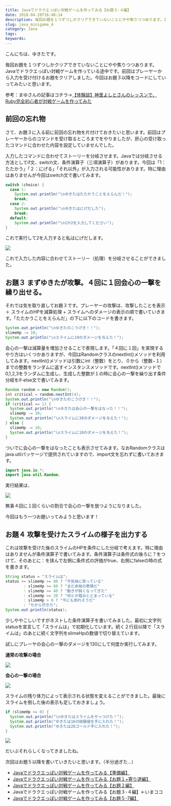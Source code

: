 ```yaml
---
title: Javaでドラクエっぽい対戦ゲームを作ってみる【お題３-４編】
date: 2018-04-20T16:48:14
description: 毎回お題を１つずつしかクリアできていないことにやや焦りつつあります。Javaでドラクエっぽい対戦ゲーム
slug: java_minigame_4
category: Java
tags: 
keywords: 
---
```


こんにちは、ゆきたです。

毎回お題を１つずつしかクリアできていないことにやや焦りつつあります。Javaでドラクエっぽい対戦ゲームを作っている途中です。前回はプレーヤーから入力を受け付けるお題をクリアしました。今回はお題３以降をコードにしていってみたいと思います。

参考：まゆさんの記事はコチラ→[【体験談】神里よしとさんのレッスンで、 Ruby完全初心者が対戦ゲームを作ってみた](https://www.mayuowl.com/ruby-first/)

## 前回の忘れ物

さて、お題３に入る前に前回の忘れ物を片付けておきたいと思います。前回はプレーヤーからのコマンドを受け取るところまでをやりましたが、肝心の受け取ったコマンドに合わせた内容を設定していませんでした。

入力したコマンドに合わせてストーリーを分岐させます。Javaでは分岐させる方法としてif文、switch文、条件演算子（三項演算子）があります。今回は「1：たたかう」「２：にげる」「それ以外」が入力される可能性があります。特に理由はありませんが今回はswitch文で書いてみます。
```Java
switch (choice) {
  case 1:
    System.out.println("\nゆきたはたたかうことをえらんだ！");
    break;
  case 2:
    System.out.println("\nゆきたはにげだした");
    break;
  default:
    System.out.println("\n1か2を入力してください");
}
```
これで実行して2を入力すると私はにげだします。

![](https://creatase.info/wp-content/uploads/2018/04/スクリーンショット-2018-04-20-15.06.46.png)

これで入力した内容に合わせてストーリー（処理）を分岐させることができました。

## お題３ まずゆきたが攻撃。４回に１回会心の一撃を繰り出せる。

それでは気を取り直してお題３です。プレーヤーの攻撃は、攻撃したことを表示 ＋ スライムのHPを減算処理 + スライムへのダメージの表示の順で書いていきます。「たたかうことをえらんだ」の下に以下のコードを書きます。
```Java
System.out.println("\nゆきたのこうげき！！");
slimeHp -= 10;
System.out.println("\nスライムに10のダメージを与えた！");
```

会心の一撃は減算量を増加させることで表現します。「４回に１回」を実現するやり方はいくつかありますが、今回はRandomクラスのnextInt()メソッドを利用してみます。nextInt()メソッドは引数にint（整数）をとり、０から（整数−１）までの整数をランダムに返すインスタンスメソッドです。nextInt()メソッドで0,1,2,3をランダムに生成し、生成した整数が１の時に会心の一撃を繰り出す条件分岐をif-else文で書いてみます。
```Java
Random random = new Random();
int critical = random.nextInt(4);
System.out.println("\nゆきたのこうげき！！");
if (critical == 1) {
  System.out.println("\nゆきたは会心の一撃をはなった！！");
  slimeHp -= 30;
  System.out.println("\nスライムに30のダメージを与えた！");
} else {
  slimeHp -= 10;
  System.out.println("\nスライムに10のダメージを与えた！");
}
```

ついでに会心の一撃をはなったことも表示させてみます。なおRandomクラスはjava.utilパッケージで提供されていますので、import文を忘れずに書いておきます。
```Java
import java.io.*;
import java.util.Random;
```
実行結果は、

![](https://creatase.info/wp-content/uploads/2018/04/スクリーンショット-2018-04-20-15.39.24.png)

無事４回に１回くらいの割合で会心の一撃を放つようになりました。

今回はもう一つお題いってみようと思います！

## お題４ 攻撃を受けたスライムの様子を出力する

これは攻撃を受けた後のスライムのHPを条件にした分岐で考えます。特に理由はありませんが条件演算子で書いてみます。条件演算子は条件式の後ろに？をつけて、そのあとに：を挟んで左側に条件式の評価がtrue、右側にfalseの時の式を書きます。
```Java
String status = "スライムは";
status += slimeHp >= 80 ? "不気味に笑っている"
        : slimeHp >= 60 ? "まだ余裕の表情だ"
        : slimeHp >= 40 ? "動きが鈍くなってきた"
        : slimeHp >= 20 ? "何とか踏みとどまっている"
        : slimeHp > 0 ? "今にも倒れそうだ"
        : "ちから尽きた";
System.out.println(status);
```
少しややこしいですがネストした条件演算子を書いてみました。最初に文字列statusを宣言して「スライムは」で初期化しています。続く２行目以降で「スライムは」のあとに続く文字列をslimeHpの数値で切り替えています。

試しにプレーヤの会心の一撃のダメージを130にして何度か実行してみます。

**通常の攻撃の場合**

![](https://creatase.info/wp-content/uploads/2018/04/スクリーンショット-2018-04-20-16.16.11.png)


**会心の一撃の場合**

![](https://creatase.info/wp-content/uploads/2018/04/スクリーンショット-2018-04-20-16.16.43.png)


スライムの残り体力によって表示される状態を変えることができました。最後にスライムを倒した後の表示も足しておきましょう。
```Java
if (slimeHp <= 0) {
  System.out.println("\nゆきたはスライムをやっつけた！");
  System.out.println("ゆきたは16の経験値を手に入れた！");
  System.out.println("ゆきたは26ゴールド手に入れた！");
}
```
![](https://creatase.info/wp-content/uploads/2018/04/スクリーンショット-2018-04-20-16.39.10.png)

だいぶそれらしくなってきましたね。

次回はお題５以降を書いていきたいと思います。（半分過ぎた…）

- [Javaでドラクエっぽい対戦ゲームを作ってみる【準備編】](https://creatase.info/java_minigame_1/)
- [Javaでドラクエっぽい対戦ゲームを作ってみる【お題１+寄り道編】](https://creatase.info/java_nimigame_2/)
- [Javaでドラクエっぽい対戦ゲームを作ってみる【お題２編】](https://creatase.info/java_nimigame_3/)
- Javaでドラクエっぽい対戦ゲームを作ってみる【お題３-４編】←いまココ
- [Javaでドラクエっぽい対戦ゲームを作ってみる【お題５-7編】](https://creatase.info/java_minigame_5/)
